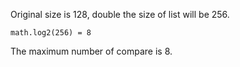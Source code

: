 
Original size is 128, double the size of list will be 256.

```
math.log2(256) = 8
```

The maximum number of compare is 8.
